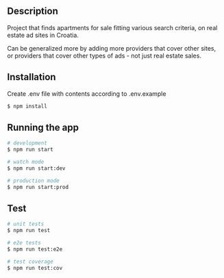 ## Description

Project that finds apartments for sale fitting various search criteria, on real estate ad sites in Croatia.

Can be generalized more by adding more providers that cover other sites, or providers that cover other types of ads - not just real estate sales.

## Installation

Create .env file with contents according to .env.example

```bash
$ npm install
```

## Running the app

```bash
# development
$ npm run start

# watch mode
$ npm run start:dev

# production mode
$ npm run start:prod
```

## Test

```bash
# unit tests
$ npm run test

# e2e tests
$ npm run test:e2e

# test coverage
$ npm run test:cov
```
